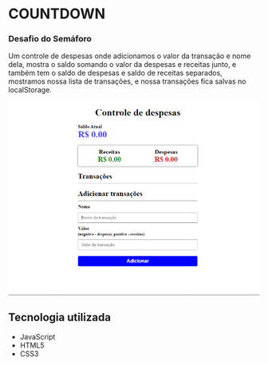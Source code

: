 <h1>COUNTDOWN</h1>

### Desafio do Semáforo
<p>
Um controle de despesas onde adicionamos o valor da transação e nome dela, mostra o saldo somando o valor da despesas e receitas junto, e também tem o saldo de despesas e saldo de receitas separados, mostramos nossa lista de transações, e nossa transações fica salvas no localStorage.
</p>
<img src="./img/home.png" alt="tela">

## Tecnologia utilizada

- JavaScript
- HTML5
- CSS3